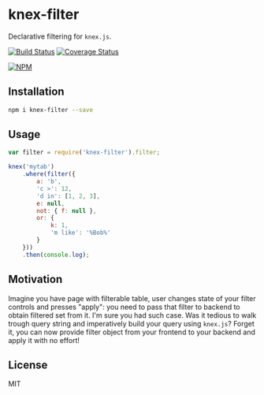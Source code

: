 # knex-filter

Declarative filtering for `knex.js`.

[![Build Status](https://secure.travis-ci.org/titarenko/knex-filter.png?branch=master)](https://travis-ci.org/titarenko/knex-filter) [![Coverage Status](https://coveralls.io/repos/titarenko/knex-filter/badge.png)](https://coveralls.io/r/titarenko/knex-filter)

[![NPM](https://nodei.co/npm/knex-filter.png?downloads=true&stars=true)](https://nodei.co/npm/knex-filter/)

## Installation

```bash
npm i knex-filter --save
```

## Usage

```js
var filter = require('knex-filter').filter;

knex('mytab')
	.where(filter({
		a: 'b',
		'c >': 12,
		'd in': [1, 2, 3],
		e: null,
		not: { f: null },
		or: {
			k: 1,
			'm like': '%Bob%'
		}
	}))
	.then(console.log);
```

## Motivation

Imagine you have page with filterable table, user changes state of your filter controls and presses "apply": you need to pass that filter to backend to obtain filtered set from it. I'm sure you had such case. Was it tedious to walk trough query string and imperatively build your query using `knex.js`? Forget it, you can now provide filter object from your frontend to your backend and apply it with no effort!

## License

MIT

